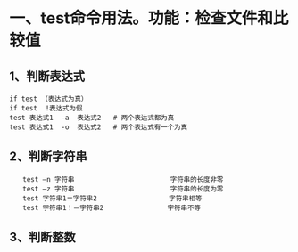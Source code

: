 # 一、test命令用法。功能：检查文件和比较值
## 1、判断表达式
```Shell
if test （表达式为真）
if test  !表达式为假
test 表达式1  -a  表达式2   # 两个表达式都为真
test 表达式1  -o  表达式2   # 两个表达式有一个为真
```
## 2、判断字符串
```Shell
　　test –n 字符串                        字符串的长度非零
　　test –z 字符串                        字符串的长度为零
　　test 字符串1＝字符串2                  字符串相等
　　test 字符串1！＝字符串2                字符串不等
```
## 3、判断整数
